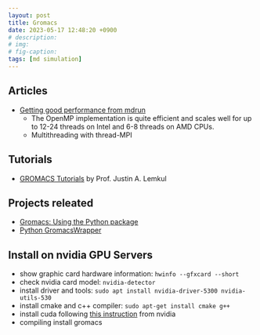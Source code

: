 ```yaml
---
layout: post
title: Gromacs 
date: 2023-05-17 12:48:20 +0900
# description: 
# img: 
# fig-caption: 
tags: [md simulation]
---
```


## Articles
- [Getting good performance from mdrun](https://manual.gromacs.org/documentation/current/user-guide/mdrun-performance.html)
    - The OpenMP implementation is quite efficient and scales well for up to 12-24 threads on Intel and 6-8 threads on AMD CPUs.
    - Multithreading with thread-MPI

## Tutorials
- [GROMACS Tutorials](http://www.mdtutorials.com/gmx/) by Prof. Justin A. Lemkul

## Projects releated
- [Gromacs: Using the Python package](https://manual.gromacs.org/current/gmxapi/userguide/usage.html)
- [Python GromacsWrapper](https://becksteinlab.physics.asu.edu/resources/16/gromacswrapper)


## Install on nvidia GPU Servers

- show graphic card hardware information: ```hwinfo --gfxcard --short```
- check nvidia card model: ```nvidia-detector``` 
- install driver and tools: ```sudo apt install nvidia-driver-5300 nvidia-utils-530```
- install cmake and c++ compiler: ```sudo apt-get install cmake g++```
- install cuda following [this instruction](https://docs.nvidia.com/cuda/cuda-installation-guide-linux/index.html#pre-installation-actions) from nvidia
- compiling install gromacs